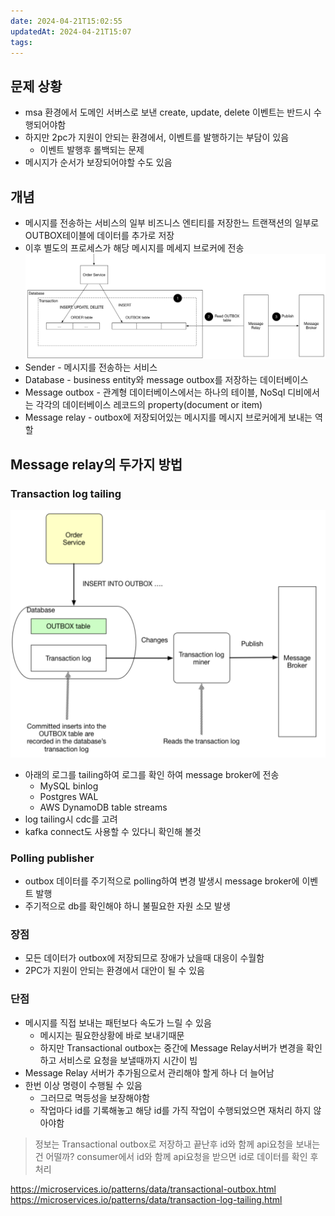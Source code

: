 ```yaml
---
date: 2024-04-21T15:02:55
updatedAt: 2024-04-21T15:07
tags: 
---
```

## 문제 상황
- msa 환경에서 도메인 서버스로 보낸 create, update, delete 이벤트는 반드시 수행되어야함
- 하지만 2pc가 지원이 안되는 환경에서, 이벤트를 발행하기는 부담이 있음
	- 이벤트 발행후 롤백되는 문제
- 메시지가 순서가 보장되어야할 수도 있음


## 개념
- 메시지를 전송하는 서비스의 일부 비즈니스 엔티티를 저장한느 트랜잭션의 일부로 OUTBOX테이블에 데이터를 추가로 저장
- 이후 별도의 프로세스가 해당 메시지를 메세지 브로커에 전송
![Pasted image 20231105224429](real-resource-image/Pasted%20image%2020231105224429.png)
- Sender - 메시지를 전송하는 서비스
- Database - business entity와 message outbox를 저장하는 데이터베이스
- Message outbox - 관계형 데이터베이스에서는 하나의 테이블, NoSql 디비에서는 각각의 데이터베이스 레코드의 property(document or item)
- Message relay - outbox에 저장되어있는 메시지를 메시지 브로커에게 보내는 역할

## Message relay의 두가지 방법
### Transaction log tailing

![center|400](real-resource-image/Pasted%20image%2020231105225014.png)

- 아래의 로그를 tailing하여 로그를 확인 하여 message broker에 전송
	- MySQL binlog
	- Postgres WAL
	- AWS DynamoDB table streams
- log tailing시 cdc를 고려
- kafka connect도 사용할 수 있다니 확인해 볼것

### Polling publisher
- outbox 데이터를 주기적으로 polling하여 변경 발생시 message broker에 이벤트 발행
- 주기적으로 db를 확인해야 하니 불필요한 자원 소모 발생

### 장점
- 모든 데이터가 outbox에 저장되므로 장애가 났을때 대응이 수월함
- 2PC가 지원이 안되는 환경에서 대안이 될 수 있음

### 단점
- 메시지를 직접 보내는 패턴보다 속도가 느릴 수 있음
	- 메시지는 필요한상황에 바로 보내기때문
	- 하지만 Transactional outbox는 중간에 Message Relay서버가 변경을 확인하고 서비스로 요청을 보낼때까지 시간이 빔
- Message Relay 서버가 추가됨으로서 관리해야 할게 하나 더 늘어남
- 한번 이상 명령이 수행될 수 있음
	- 그러므로 멱등성을 보장해야함
	- 작업마다 id를 기록해놓고 해당 id를 가직 작업이 수행되었으면 재처리 하지 않아야함

> 정보는 Transactional outbox로 저장하고 끝난후 id와 함께 api요청을 보내는건 어떨까?
> consumer에서 id와 함께 api요청을 받으면 id로 데이터를 확인 후 처리


https://microservices.io/patterns/data/transactional-outbox.html
https://microservices.io/patterns/data/transaction-log-tailing.html